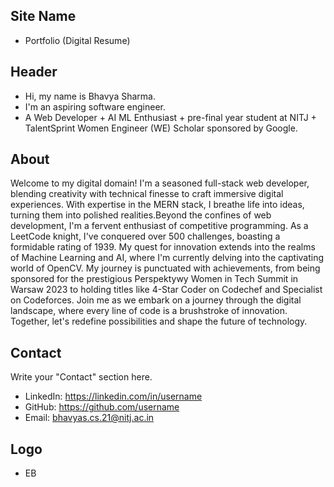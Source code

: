 ## Site Name
- Portfolio (Digital Resume)

## Header
- Hi, my name is Bhavya Sharma. 
- I'm an aspiring software engineer.
- A Web Developer + AI ML Enthusiast + pre-final year student at NITJ + TalentSprint Women Engineer (WE) Scholar sponsored by Google.

## About
Welcome to my digital domain! I'm a seasoned full-stack web developer, blending creativity with technical finesse to craft immersive digital experiences. With expertise in the MERN stack, I breathe life into ideas, turning them into polished realities.Beyond the confines of web development, I'm a fervent enthusiast of competitive programming. As a LeetCode knight, I've conquered over 500 challenges, boasting a formidable rating of 1939. My quest for innovation extends into the realms of Machine Learning and AI, where I'm currently delving into the captivating world of OpenCV. My journey is punctuated with achievements, from being sponsored for the prestigious Perspektywy Women in Tech Summit in Warsaw 2023 to holding titles like 4-Star Coder on Codechef and Specialist on Codeforces. Join me as we embark on a journey through the digital landscape, where every line of code is a brushstroke of innovation. Together, let's redefine possibilities and shape the future of technology.

## Contact
Write your "Contact" section here.
- LinkedIn: https://linkedin.com/in/username
- GitHub: https://github.com/username
- Email: bhavyas.cs.21@nitj.ac.in

## Logo
- EB